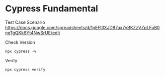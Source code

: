 # Cypress Fundamental
Test Case Scenario
https://docs.google.com/spreadsheets/d/1pEFl3XJD87ax7vBKZzVZpLFuB0neTgQKk6Yt4NwSrUE/edit

Check Version
```
npx cypress -v
```

Verify
```
npx cypress verify
```